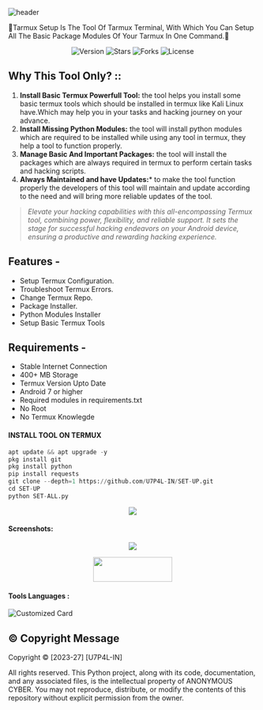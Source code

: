 ![header](https://capsule-render.vercel.app/api?type=waving&color=auto&height=300&section=header&text=TERMUX%20SETUP&fontSize=90&animation=fadeIn&fontAlignY=38&desc=TERMUX%20BESIC%20MODULES%20or%20SETUP%20TOOLS%20BY%20U7P4L!&descAlignY=51&descAlign=62)

<p align="left">

🔰Tarmux Setup Is The Tool Of Tarmux Terminal, With Which You Can Setup All The Basic Package Modules Of Your Tarmux In One Command.🔰

</p>

<p align="center">
    <img alt="Version" src="https://img.shields.io/badge/Version-ALPHA-blue?style=for-the-badge&color=blue">
    <img alt="Stars" src="https://img.shields.io/github/stars/U7P4L-IN/SET-UP?style=for-the-badge&color=magenta">
    <img alt="Forks" src="https://img.shields.io/github/forks/U7P4L-IN/SET-UP?color=cyan&style=for-the-badge&color=red">
    <img alt="License" src="https://img.shields.io/github/license/U7P4L-IN/SET-UP?style=for-the-badge&color=green">
</p>

## Why This Tool Only? ::

1. **Install Basic Termux Powerfull Tool:** the tool helps you install some basic termux tools which should be installed in termux like Kali Linux have.Which may help you in your tasks and hacking journey on your advance.
2. **Install Missing Python Modules:** the tool will install python modules which are required to be installed while using any tool in termux, they help a tool to function properly. 
3. **Manage Basic And Important Packages:** the tool will install the packages which are always required in termux to perform certain tasks and hacking scripts.
4. **Always Maintained and have Updates:*** to make the tool function properly the developers of this tool will maintain and update according to the need and will bring more reliable updates of the tool.
> _Elevate your hacking capabilities with this all-encompassing Termux tool, combining power, flexibility, and reliable support. It sets the stage for successful hacking endeavors on your Android device, ensuring a productive and rewarding hacking experience._

## Features - 
- Setup Termux Configuration.
- Troubleshoot Termux Errors.
- Change Termux Repo.
- Package Installer.
- Python Modules Installer
- Setup Basic Termux Tools

## Requirements - 
- Stable Internet Connection
- 400+ MB Storage
- Termux Version Upto Date
- Android 7 or higher
- Required modules in requirements.txt
- No Root
- No Termux Knowlegde

#### INSTALL TOOL ON TERMUX
```python
apt update && apt upgrade -y
pkg install git
pkg install python
pip install requests
git clone --depth=1 https://github.com/U7P4L-IN/SET-UP.git
cd SET-UP
python SET-ALL.py
```

<p align="center"><img src="https://github.com/U7P4L-IN/SET-UP/blob/main/image/carbon%20(2).png">

#### Screenshots:

<p align="center"><img src="https://github.com/U7P4L-IN/SET-UP/blob/main/image/GridArt_20231016_172848351.jpg">

<p align="center">  <a href="https://t.me/TheU7p4lArmyX"><img width="160" height="50" src="https://i.imgur.com/N7AK7XY.png"></a></p>

#### Tools Languages :

![Customized Card](https://github-readme-stats.vercel.app/api/pin?username=U7P4L-IN&repo=SET-UP&title_color=fff&icon_color=f9f9f9&text_color=9f9f9f&bg_color=151515)

## ©️ Copyright Message
Copyright © [2023-27] [U7P4L-IN]

All rights reserved. This Python project, along with its code, documentation, and any associated files, is the intellectual property of ANONYMOUS CYBER. You may not reproduce, distribute, or modify the contents of this repository without explicit permission from the owner.
